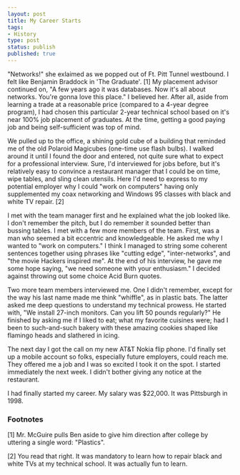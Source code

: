 ```yaml
---
layout: post
title: My Career Starts
tags:
- History
type: post
status: publish
published: true
---
```


"Networks!" she exlaimed as we popped out of Ft. Pitt Tunnel westbound.
I felt like Benjamin Braddock in 'The Graduate'. [1] My placement advisor
continued on, "A few years ago it was databases. Now it's all about networks.
You're gonna love this place." I believed her. After all, aside from learning
a trade at a reasonable price (compared to a 4-year degree program), I had
chosen this particular 2-year technical school based on it's near 100%
job placement of graduates. At the time, getting a good paying job and being
self-sufficient was top of mind.

We pulled up to the office, a shining gold cube of a building that reminded me
of the old Polaroid Magicubes (one-time use flash bulbs). I walked around it
until I found the door and entered, not quite sure what to expect for a
professional interview. Sure, I'd interviewed for jobs before, but it's
relatively easy to convince a restaurant manager that I could be on time, wipe
tables, and sling clean utensils. Here I'd need to express to my potential
employer why I could "work on computers" having only supplemented my coax
networking and Windows 95 classes with black and white TV repair. [2]

I met with the team manager first and he explained what the job looked like.
I don't remember the pitch, but I do remember it sounded better than bussing
tables. I met with a few more members of the team. First, was a man who seemed
a bit eccentric and knowledgeable. He asked me why I wanted to "work on computers."
I think I managed to string some coherent sentences together using phrases like
"cutting edge", "inter-networks", and "the movie Hackers inspired me". At the end
of his interview, he gave me some hope saying, "we need someone with your
enthusiasm." I decided against throwing out some choice Acid Burn quotes.

Two more team members interviewed me. One I didn't remember, except for the way
his last name made me think "whiffle", as in plastic bats. The latter asked me
deep questions to understand my technical prowess. He started with, "We install
27-inch monitors. Can you lift 50 pounds regularly?" He finished by asking me
if I liked to eat; what my favorite cuisines were; had I been to such-and-such
bakery with these amazing cookies shaped like flamingo heads and slathered in
icing.

The next day I got the call on my new AT&T Nokia flip phone. I'd finally set
up a mobile account so folks, especially future employers, could reach me. They
offered me a job and I was so excited I took it on the spot. I started
immediately the next week. I didn't bother giving any notice at the restaurant.

I had finally started my career. My salary was $22,000. It was Pittsburgh in 1998.

### Footnotes

[1] Mr. McGuire pulls Ben aside to give him direction after college by uttering
a single word: "Plastics".

[2] You read that right. It was mandatory to learn how to repair black and white
TVs at my technical school. It was actually fun to learn.
